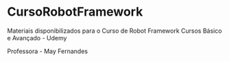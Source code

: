# CursoRobotFramework

Materiais disponibilizados para o Curso de Robot Framework 
Cursos Básico e Avançado - Udemy

Professora - May Fernandes
